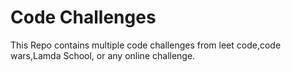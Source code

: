  <h1> Code Challenges</h1>

 This Repo contains multiple code challenges from 
 leet code,code wars,Lamda School, or any online challenge.